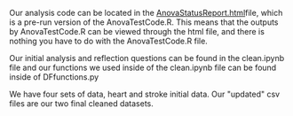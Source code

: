 Our analysis code can be located in the [AnovaStatusReport.html](AnovaStatusReport.html)file, which is a pre-run version of the AnovaTestCode.R.
This means that the outputs by AnovaTestCode.R can be viewed through the html file, and there is nothing you have to do with the AnovaTestCode.R file.

Our initial analysis and reflection questions can be found in the clean.ipynb file and our functions we used inside of the clean.ipynb file can be found
inside of DFfunctions.py

We have four sets of data, heart and stroke initial data. Our "updated" csv files are our two final cleaned datasets.

